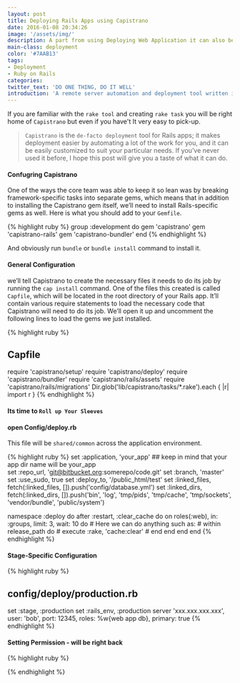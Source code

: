 ```yaml
---
layout: post
title: Deploying Rails Apps using Capistrano
date: 2016-01-08 20:34:26
image: '/assets/img/'
description: A part from using Deploying Web Application it can also be use for Server Automation. It could be good if you don't need the overhead something like Chef or Puppet.
main-class: deployment
color: '#7AAB13'
tags:
- Deployment
- Ruby on Rails
categories:
twitter_text: 'DO ONE THING, DO IT WELL'
introduction: 'A remote server automation and deployment tool written in Ruby.'
---
```


If you are familiar with the `rake tool` and creating `rake task` you will be right home of `Capistrano` but even if you have't It very easy to pick-up.

> `Capistrano` is the `de-facto deployment` tool for Rails apps; it makes deployment easier by automating a lot of the work for you, and it can be easily customized to suit your particular needs. If you’ve never used it before, I hope this post will give you a taste of what it can do.


#### Confugring Capistrano
One of the ways the core team was able to keep it so lean was by breaking framework-specific tasks into separate gems, which means that in addition to installing the Capistrano gem itself, we’ll need to install Rails-specific gems as well.
Here is what you should add to your `Gemfile`.

{% highlight ruby %}
group :development do
  gem 'capistrano'
  gem 'capistrano-rails'
  gem 'capistrano-bundler'
end
{% endhighlight %}

And obviously run `bundle` or `bundle install` command to install it.

#### General Configuration
we’ll tell Capistrano to create the necessary files it needs to do its job by running the `cap install` command.
One of the files this created is called `Capfile`, which will be located in the root directory of your Rails app. 
It’ll contain various require statements to load the necessary code that Capistrano will need to do its job. We’ll open it up and uncomment the following lines to load the gems we just installed.

{% highlight ruby %}
## Capfile
require 'capistrano/setup'
require 'capistrano/deploy'
require 'capistrano/bundler'
require 'capistrano/rails/assets'
require 'capistrano/rails/migrations'
Dir.glob('lib/capistrano/tasks/*.rake').each { |r| import r }
{% endhighlight %}

#### Its time to `Roll up Your Sleeves`

#### open Config/deploy.rb
This file will be `shared/common` across the application environment.
                             
{% highlight ruby %}
set :application, 'your_app'  ## keep in mind that your app dir name will be your_app  
set :repo_url, 'git@bitbucket.org:somerepo/code.git'
set :branch, 'master'
set :use_sudo, true
set :deploy_to, '/public_html/test'
set :linked_files, fetch(:linked_files, []).push('config/database.yml')
set :linked_dirs, fetch(:linked_dirs, []).push('bin', 'log', 'tmp/pids', 'tmp/cache', 'tmp/sockets', 'vendor/bundle', 'public/system')

namespace :deploy do
  after :restart, :clear_cache do
    on roles(:web), in: :groups, limit: 3, wait: 10 do
      # Here we can do anything such as:
      # within release_path do
      #   execute :rake, 'cache:clear'
      # end
    end
  end
end
{% endhighlight %}


#### Stage-Specific Configuration

{% highlight ruby %}
## config/deploy/production.rb
set :stage, :production
set :rails_env, :production
server 'xxx.xxx.xxx.xxx', user: 'bob', port: 12345, roles: %w{web app db}, primary: true
{% endhighlight %}


#### Setting Permission - will be right back
 
{% highlight ruby %}

{% endhighlight %}